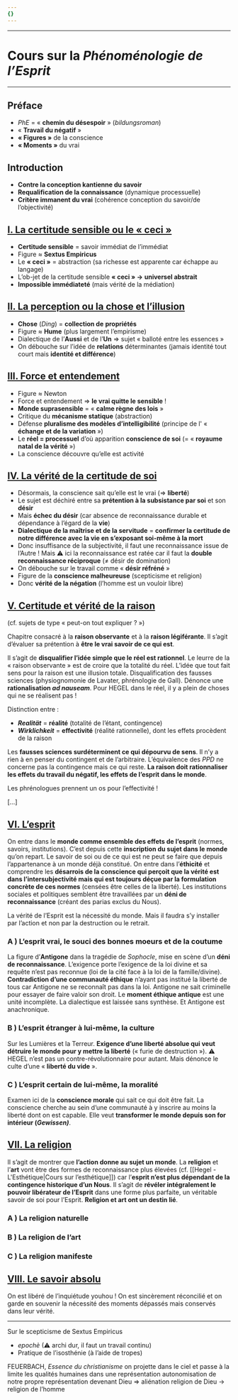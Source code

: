 ```yaml
---
{}
---
```

***
# Cours sur la *Phénoménologie de l’Esprit*
***
## Préface 

-  *PhE* = « **chemin du désespoir** » (*bildungsroman*)
- « **Travail du négatif** » 
- **« Figures »** de la conscience
- **« Moments »** du vrai
## Introduction 

 - **Contre la conception kantienne du savoir** 
 - **Requalification de la connaissance** (dynamique processuelle) 
 - **Critère immanent du vrai** (cohérence conception du savoir/de l’objectivité) 
## <u>I. La certitude sensible ou le « ceci »</u>

- **Certitude sensible** = savoir immédiat de l’immédiat  
- Figure ≈ **Sextus Empiricus**
- Le **« ceci »** = abstraction (sa richesse est apparente car échappe au langage)
- L’ob-jet de la certitude sensible **« ceci » →** **universel abstrait** 
- **Impossible immédiateté** (mais vérité de la médiation) 

## <u>II. La perception ou la chose et l’illusion</u>

- **Chose** (*Ding*) = **collection de** **propriétés** 
- Figure ≈ **Hume** (plus largement l’empirisme) 
- Dialectique de l’**Aussi** et de l’**Un** ⇒ sujet « balloté entre les essences »
- On débouche sur l’idée de **relations** déterminantes (jamais identité tout court mais **identité et différence**)
## <u>III. Force et entendement</u>

- Figure ≈ Newton 
- Force et entendement ⇒ **le vrai quitte le sensible** ! 
- **Monde suprasensible** = « **calme règne des lois** »
- Critique du **mécanisme statique** (abstraction) 
- Défense **pluralisme des modèles d’intelligibilité** (principe de l' « **échange et de la variation** »)
- Le **réel = processuel** d’où apparition **conscience de soi** (= « **royaume natal de la vérité** »)
- La conscience découvre qu’elle est activité 

## <u>IV. La vérité de la certitude de soi</u>

- Désormais, la conscience sait qu’elle est le vrai (⇒ **liberté**)
- Le sujet est déchiré entre sa **prétention à la subsistance par soi** et son **désir** 
- Mais **échec du désir** (car absence de reconnaissance durable et dépendance à l’égard de la **vie**)
- **Dialectique de la maîtrise et de la servitude** = **confirmer la certitude de notre différence avec la vie en s’exposant soi-même à la mort** 
- Donc insuffisance de la subjectivité, il faut une reconnaissance issue de l’Autre ! Mais ⚠ ici la reconnaissance est ratée car il faut la **double reconnaissance réciproque** (≠ désir de domination)
- On débouche sur le travail comme « **désir réfréné** »
- Figure de la **conscience malheureuse** (scepticisme et religion)
- Donc **vérité de la négation** (l’homme est un vouloir libre) 

## <u>V. Certitude et vérité de la raison</u>

(cf. sujets de type « peut-on tout expliquer ? »)

Chapitre consacré à la **raison observante** et à la **raison légiférante**. Il s’agit d’évaluer sa prétention à **être le vrai savoir de ce qui est**. 

Il s’agit de **disqualifier l’idée simple que le réel est rationnel**. Le leurre de la « raison observante » est de croire que la totalité du réel. L’idée que tout fait sens pour la raison est une illusion totale. Disqualification des fausses sciences (physiognomonie de Lavater, phrénologie de Gall). Dénonce une **rationalisation *ad nauseam***. Pour HEGEL dans le réel, il y a plein de choses qui ne se réalisent pas ! 

Distinction entre : 
- ***Realität*** = **réalité** (totalité de l’étant, contingence)
- ***Wirklichkeit*** = **effectivité** (réalité rationnelle), dont les effets procèdent de la raison 

Les **fausses sciences surdéterminent ce qui dépourvu de sens**. Il n’y a rien à en penser du contingent et de l’arbitraire. L’équivalence des *PPD* ne concerne pas la contingence mais ce qui reste. **La raison doit rationnaliser les effets du travail du négatif, les effets de l’esprit dans le monde**. 

Les phrénologues prennent un os pour l’effectivité ! 

[…]

## <u>VI. L’esprit</u>

On entre dans le **monde comme ensemble des effets de l’esprit** (normes, savoirs, institutions). C’est depuis cette **inscription du sujet dans le monde** qu’on repart. Le savoir de soi ou de ce qui est ne peut se faire que depuis l’appartenance à un monde déjà constitué. On entre dans l’**éthicité** et comprendre les **désarrois de la conscience qui perçoit que la vérité est dans l’intersubjectivité mais qui est toujours déçue par la formulation concrète de ces normes** (censées être celles de la liberté). Les institutions sociales et politiques semblent être travaillées par un **déni de reconnaissance** (créant des parias exclus du Nous). 

La vérité de l’Esprit est la nécessité du monde. Mais il faudra s’y installer par l’action et non par la destruction ou le retrait. 

### A ) L’esprit vrai, le souci des bonnes moeurs et de la coutume

La figure d’**Antigone** dans la tragédie de *Sophocle*, mise en scène d’un **déni de reconnaissance**. L’exigence porte l’exigence de la loi divine et sa requête n’est pas reconnue (loi de la cité face à la loi de la famille/divine). **Contradiction d’une communauté éthique** n’ayant pas institué la liberté de tous car Antigone ne se reconnaît pas dans la loi. Antigone ne sait criminelle pour essayer de faire valoir son droit. Le **moment éthique antique** est une unité incomplète. La dialectique est laissée sans synthèse. Et Antigone est anachronique. 

### B ) L’esprit étranger à lui-même, la culture

Sur les Lumières et la Terreur. **Exigence d’une liberté absolue qui veut détruire le monde pour y mettre la liberté** (« furie de destruction »). ⚠ HEGEL n’est pas un contre-révolutionnaire pour autant. Mais dénonce le culte d’une « **liberté du vide** ». 

### C ) L’esprit certain de lui-même, la moralité

Examen ici de la **conscience morale** qui sait ce qui doit être fait. La conscience cherche au sein d’une communauté à y inscrire au moins la liberté dont on est capable. Elle veut **transformer le monde depuis son for intérieur (*Gewissen)***. 

## <u>VII. La religion</u>

Il s’agit de montrer que **l’action donne au sujet un monde**. La **religion** et l’**art** vont être des formes de reconnaissance plus élevées (cf. [[Hegel - L'Esthétique|Cours sur l’esthétique]]) car l’**esprit n’est plus dépendant de la contingence historique d’un Nous**. Il s’agit de **révéler intégralement le pouvoir libérateur de l’Esprit** dans une forme plus parfaite, un véritable savoir de soi pour l’Esprit. **Religion et art ont un destin lié**. 

### A ) La religion naturelle

### B ) La religion de l’art

### C ) La religion manifeste 

## <u>VIII. Le savoir absolu</u>

On est libéré de l’inquiétude youhou ! On est sincèrement réconcilié et on garde en souvenir la nécessité des moments dépassés mais conservés dans leur vérité. 









***
 Sur le scepticisme de Sextus Empiricus 
 - *epochè* (⚠ archi dur, il faut un travail continu)
 - Pratique de l’isosthénie (à l’aide de tropes)

FEUERBACH, *Essence du christianisme* 
on projette dans le ciel et passe à la limite les qualités humaines dans une représentation
autonomisation de notre propre représentation devenant Dieu ⇒ aliénation
religion de Dieu → religion de l’homme




